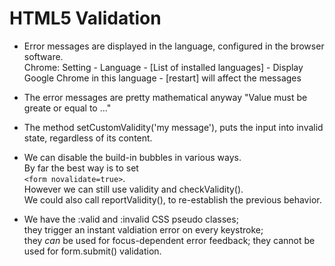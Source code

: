 # HTML5 Validation

* Error messages are displayed in the language, configured in the browser software.  
Chrome: Setting - Language - [List of installed languages] - Display Google Chrome in this language - [restart] will affect the messages

* The error messages are pretty mathematical anyway
 "Value must be greate or equal to ..."

* The method setCustomValidity('my message'), puts the input into invalid state, regardless of its content.

* We can disable the build-in bubbles in various ways.  
By far the best way is to set  
`<form novalidate=true>`.  
However we can still use validity and checkValidity().  
We could also call reportValidity(), to re-establish the previous behavior.

* We have the :valid and :invalid CSS pseudo classes;  
they trigger an instant valdiation error on every keystroke;  
they *can* be used for focus-dependent error feedback;
they cannot be used for form.submit() validation.

